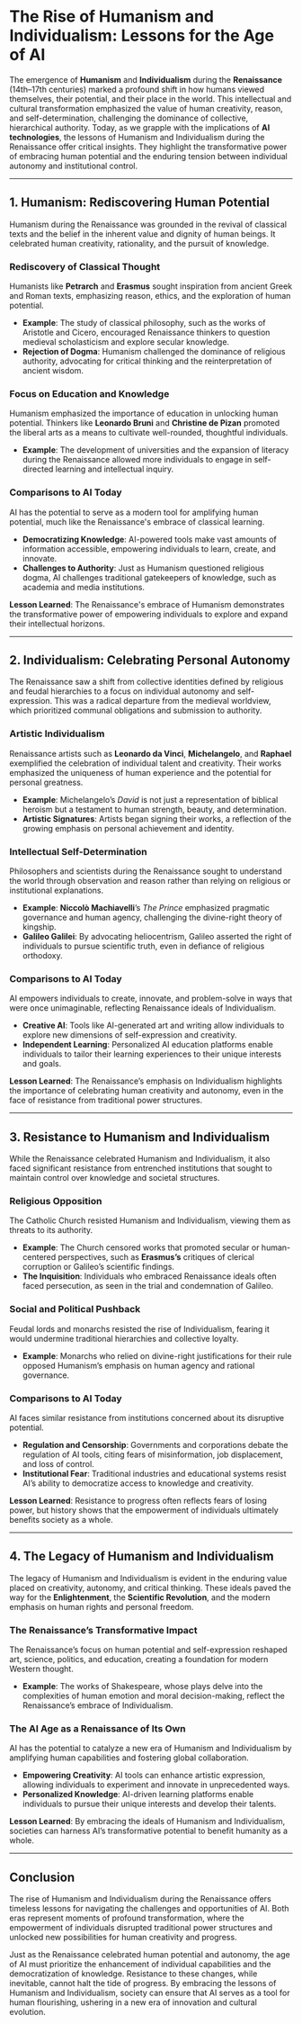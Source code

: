 # The Rise of Humanism and Individualism: Lessons for the Age of AI

The emergence of **Humanism** and **Individualism** during the **Renaissance** (14th–17th centuries) marked a profound shift in how humans viewed themselves, their potential, and their place in the world. This intellectual and cultural transformation emphasized the value of human creativity, reason, and self-determination, challenging the dominance of collective, hierarchical authority. Today, as we grapple with the implications of **AI technologies**, the lessons of Humanism and Individualism during the Renaissance offer critical insights. They highlight the transformative power of embracing human potential and the enduring tension between individual autonomy and institutional control.

---

## 1. Humanism: Rediscovering Human Potential

Humanism during the Renaissance was grounded in the revival of classical texts and the belief in the inherent value and dignity of human beings. It celebrated human creativity, rationality, and the pursuit of knowledge.

### Rediscovery of Classical Thought
Humanists like **Petrarch** and **Erasmus** sought inspiration from ancient Greek and Roman texts, emphasizing reason, ethics, and the exploration of human potential.  

- **Example**: The study of classical philosophy, such as the works of Aristotle and Cicero, encouraged Renaissance thinkers to question medieval scholasticism and explore secular knowledge.  
- **Rejection of Dogma**: Humanism challenged the dominance of religious authority, advocating for critical thinking and the reinterpretation of ancient wisdom.

### Focus on Education and Knowledge
Humanism emphasized the importance of education in unlocking human potential. Thinkers like **Leonardo Bruni** and **Christine de Pizan** promoted the liberal arts as a means to cultivate well-rounded, thoughtful individuals.  

- **Example**: The development of universities and the expansion of literacy during the Renaissance allowed more individuals to engage in self-directed learning and intellectual inquiry.

### Comparisons to AI Today
AI has the potential to serve as a modern tool for amplifying human potential, much like the Renaissance's embrace of classical learning.  

- **Democratizing Knowledge**: AI-powered tools make vast amounts of information accessible, empowering individuals to learn, create, and innovate.  
- **Challenges to Authority**: Just as Humanism questioned religious dogma, AI challenges traditional gatekeepers of knowledge, such as academia and media institutions.

**Lesson Learned**: The Renaissance's embrace of Humanism demonstrates the transformative power of empowering individuals to explore and expand their intellectual horizons.

---

## 2. Individualism: Celebrating Personal Autonomy

The Renaissance saw a shift from collective identities defined by religious and feudal hierarchies to a focus on individual autonomy and self-expression. This was a radical departure from the medieval worldview, which prioritized communal obligations and submission to authority.

### Artistic Individualism
Renaissance artists such as **Leonardo da Vinci**, **Michelangelo**, and **Raphael** exemplified the celebration of individual talent and creativity. Their works emphasized the uniqueness of human experience and the potential for personal greatness.

- **Example**: Michelangelo’s *David* is not just a representation of biblical heroism but a testament to human strength, beauty, and determination.  
- **Artistic Signatures**: Artists began signing their works, a reflection of the growing emphasis on personal achievement and identity.

### Intellectual Self-Determination
Philosophers and scientists during the Renaissance sought to understand the world through observation and reason rather than relying on religious or institutional explanations.

- **Example**: **Niccolò Machiavelli**’s *The Prince* emphasized pragmatic governance and human agency, challenging the divine-right theory of kingship.  
- **Galileo Galilei**: By advocating heliocentrism, Galileo asserted the right of individuals to pursue scientific truth, even in defiance of religious orthodoxy.

### Comparisons to AI Today
AI empowers individuals to create, innovate, and problem-solve in ways that were once unimaginable, reflecting Renaissance ideals of Individualism.

- **Creative AI**: Tools like AI-generated art and writing allow individuals to explore new dimensions of self-expression and creativity.  
- **Independent Learning**: Personalized AI education platforms enable individuals to tailor their learning experiences to their unique interests and goals.

**Lesson Learned**: The Renaissance’s emphasis on Individualism highlights the importance of celebrating human creativity and autonomy, even in the face of resistance from traditional power structures.

---

## 3. Resistance to Humanism and Individualism

While the Renaissance celebrated Humanism and Individualism, it also faced significant resistance from entrenched institutions that sought to maintain control over knowledge and societal structures.

### Religious Opposition
The Catholic Church resisted Humanism and Individualism, viewing them as threats to its authority.

- **Example**: The Church censored works that promoted secular or human-centered perspectives, such as **Erasmus’s** critiques of clerical corruption or Galileo’s scientific findings.  
- **The Inquisition**: Individuals who embraced Renaissance ideals often faced persecution, as seen in the trial and condemnation of Galileo.

### Social and Political Pushback
Feudal lords and monarchs resisted the rise of Individualism, fearing it would undermine traditional hierarchies and collective loyalty.

- **Example**: Monarchs who relied on divine-right justifications for their rule opposed Humanism’s emphasis on human agency and rational governance.

### Comparisons to AI Today
AI faces similar resistance from institutions concerned about its disruptive potential.

- **Regulation and Censorship**: Governments and corporations debate the regulation of AI tools, citing fears of misinformation, job displacement, and loss of control.  
- **Institutional Fear**: Traditional industries and educational systems resist AI’s ability to democratize access to knowledge and creativity.

**Lesson Learned**: Resistance to progress often reflects fears of losing power, but history shows that the empowerment of individuals ultimately benefits society as a whole.

---

## 4. The Legacy of Humanism and Individualism

The legacy of Humanism and Individualism is evident in the enduring value placed on creativity, autonomy, and critical thinking. These ideals paved the way for the **Enlightenment**, the **Scientific Revolution**, and the modern emphasis on human rights and personal freedom.

### The Renaissance’s Transformative Impact
The Renaissance’s focus on human potential and self-expression reshaped art, science, politics, and education, creating a foundation for modern Western thought.

- **Example**: The works of Shakespeare, whose plays delve into the complexities of human emotion and moral decision-making, reflect the Renaissance’s embrace of Individualism.

### The AI Age as a Renaissance of Its Own
AI has the potential to catalyze a new era of Humanism and Individualism by amplifying human capabilities and fostering global collaboration.

- **Empowering Creativity**: AI tools can enhance artistic expression, allowing individuals to experiment and innovate in unprecedented ways.  
- **Personalized Knowledge**: AI-driven learning platforms enable individuals to pursue their unique interests and develop their talents.

**Lesson Learned**: By embracing the ideals of Humanism and Individualism, societies can harness AI’s transformative potential to benefit humanity as a whole.

---

## Conclusion

The rise of Humanism and Individualism during the Renaissance offers timeless lessons for navigating the challenges and opportunities of AI. Both eras represent moments of profound transformation, where the empowerment of individuals disrupted traditional power structures and unlocked new possibilities for human creativity and progress.

Just as the Renaissance celebrated human potential and autonomy, the age of AI must prioritize the enhancement of individual capabilities and the democratization of knowledge. Resistance to these changes, while inevitable, cannot halt the tide of progress. By embracing the lessons of Humanism and Individualism, society can ensure that AI serves as a tool for human flourishing, ushering in a new era of innovation and cultural evolution.